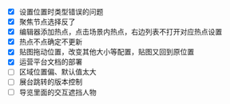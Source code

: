 - [x] 设置位置时类型错误的问题
- [x] 聚焦节点选择反了
- [x] 编辑器添加热点，点击场景内热点，右边列表不打开对应热点设置
- [x] 热点不点确定不更新
- [x] 贴图拖动位置，改变其他大小等配置，贴图又回到原位置
- [x] 运营平台文档的部署
- [ ] 区域位置偏、默认值太大
- [ ] 展台跳转的版本控制
- [ ] 导览里面的交互遮挡人物